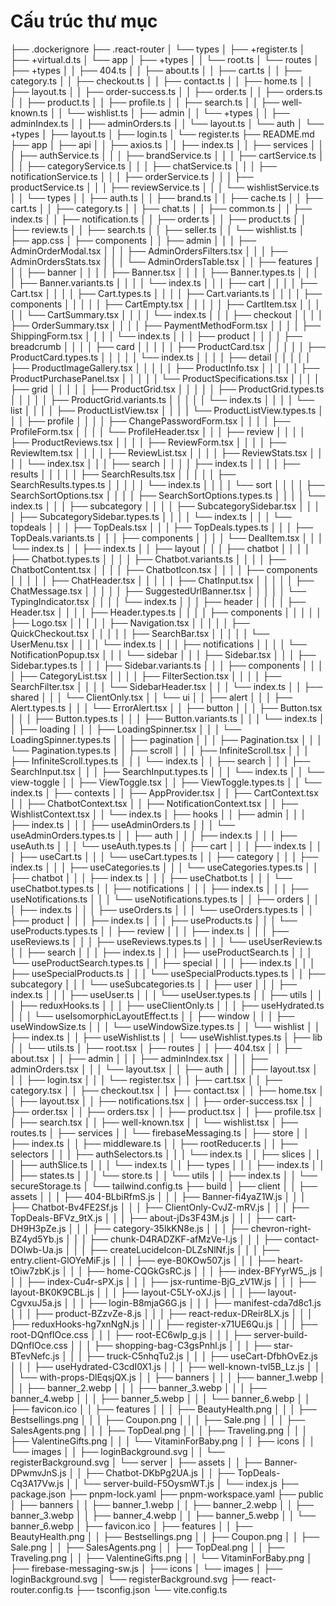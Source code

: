 # Cấu trúc thư mục

├── .dockerignore
├── .react-router
│   └── types
│       ├── +register.ts
│       ├── +virtual.d.ts
│       └── app
│           ├── +types
│           │   └── root.ts
│           └── routes
│               ├── +types
│               │   ├── 404.ts
│               │   ├── about.ts
│               │   ├── cart.ts
│               │   ├── category.ts
│               │   ├── checkout.ts
│               │   ├── contact.ts
│               │   ├── home.ts
│               │   ├── layout.ts
│               │   ├── order-success.ts
│               │   ├── order.ts
│               │   ├── orders.ts
│               │   ├── product.ts
│               │   ├── profile.ts
│               │   ├── search.ts
│               │   ├── well-known.ts
│               │   └── wishlist.ts
│               ├── admin
│               │   └── +types
│               │       ├── adminIndex.ts
│               │       ├── adminOrders.ts
│               │       └── layout.ts
│               └── auth
│                   └── +types
│                       ├── layout.ts
│                       ├── login.ts
│                       └── register.ts
├── README.md
├── app
│   ├── api
│   │   ├── axios.ts
│   │   ├── index.ts
│   │   ├── services
│   │   │   ├── authService.ts
│   │   │   ├── brandService.ts
│   │   │   ├── cartService.ts
│   │   │   ├── categoryService.ts
│   │   │   ├── chatService.ts
│   │   │   ├── notificationService.ts
│   │   │   ├── orderService.ts
│   │   │   ├── productService.ts
│   │   │   ├── reviewService.ts
│   │   │   └── wishlistService.ts
│   │   └── types
│   │       ├── auth.ts
│   │       ├── brand.ts
│   │       ├── cache.ts
│   │       ├── cart.ts
│   │       ├── category.ts
│   │       ├── chat.ts
│   │       ├── common.ts
│   │       ├── index.ts
│   │       ├── notification.ts
│   │       ├── order.ts
│   │       ├── product.ts
│   │       ├── review.ts
│   │       ├── search.ts
│   │       ├── seller.ts
│   │       └── wishlist.ts
│   ├── app.css
│   ├── components
│   │   ├── admin
│   │   │   ├── AdminOrderModal.tsx
│   │   │   ├── AdminOrdersFilters.tsx
│   │   │   ├── AdminOrdersStats.tsx
│   │   │   └── AdminOrdersTable.tsx
│   │   ├── features
│   │   │   ├── banner
│   │   │   │   ├── Banner.tsx
│   │   │   │   ├── Banner.types.ts
│   │   │   │   ├── Banner.variants.ts
│   │   │   │   └── index.ts
│   │   │   ├── cart
│   │   │   │   ├── Cart.tsx
│   │   │   │   ├── Cart.types.ts
│   │   │   │   ├── Cart.variants.ts
│   │   │   │   ├── components
│   │   │   │   │   ├── CartEmpty.tsx
│   │   │   │   │   ├── CartItem.tsx
│   │   │   │   │   └── CartSummary.tsx
│   │   │   │   └── index.ts
│   │   │   ├── checkout
│   │   │   │   ├── OrderSummary.tsx
│   │   │   │   ├── PaymentMethodForm.tsx
│   │   │   │   ├── ShippingForm.tsx
│   │   │   │   └── index.ts
│   │   │   ├── product
│   │   │   │   ├── breadcrumb
│   │   │   │   ├── card
│   │   │   │   │   ├── ProductCard.tsx
│   │   │   │   │   ├── ProductCard.types.ts
│   │   │   │   │   └── index.ts
│   │   │   │   ├── detail
│   │   │   │   │   ├── ProductImageGallery.tsx
│   │   │   │   │   ├── ProductInfo.tsx
│   │   │   │   │   ├── ProductPurchasePanel.tsx
│   │   │   │   │   └── ProductSpecifications.tsx
│   │   │   │   ├── grid
│   │   │   │   │   ├── ProductGrid.tsx
│   │   │   │   │   ├── ProductGrid.types.ts
│   │   │   │   │   ├── ProductGrid.variants.ts
│   │   │   │   │   └── index.ts
│   │   │   │   └── list
│   │   │   │       ├── ProductListView.tsx
│   │   │   │       └── ProductListView.types.ts
│   │   │   ├── profile
│   │   │   │   ├── ChangePasswordForm.tsx
│   │   │   │   ├── ProfileForm.tsx
│   │   │   │   └── ProfileHeader.tsx
│   │   │   ├── review
│   │   │   │   ├── ProductReviews.tsx
│   │   │   │   ├── ReviewForm.tsx
│   │   │   │   ├── ReviewItem.tsx
│   │   │   │   ├── ReviewList.tsx
│   │   │   │   ├── ReviewStats.tsx
│   │   │   │   └── index.tsx
│   │   │   ├── search
│   │   │   │   ├── index.ts
│   │   │   │   ├── results
│   │   │   │   │   ├── SearchResults.tsx
│   │   │   │   │   ├── SearchResults.types.ts
│   │   │   │   │   └── index.ts
│   │   │   │   └── sort
│   │   │   │       ├── SearchSortOptions.tsx
│   │   │   │       ├── SearchSortOptions.types.ts
│   │   │   │       └── index.ts
│   │   │   ├── subcategory
│   │   │   │   ├── SubcategorySidebar.tsx
│   │   │   │   ├── SubcategorySidebar.types.ts
│   │   │   │   └── index.ts
│   │   │   └── topdeals
│   │   │       ├── TopDeals.tsx
│   │   │       ├── TopDeals.types.ts
│   │   │       ├── TopDeals.variants.ts
│   │   │       ├── components
│   │   │       │   └── DealItem.tsx
│   │   │       └── index.ts
│   │   ├── index.ts
│   │   ├── layout
│   │   │   ├── chatbot
│   │   │   │   ├── Chatbot.types.ts
│   │   │   │   ├── Chatbot.variants.ts
│   │   │   │   ├── ChatbotContent.tsx
│   │   │   │   ├── ChatbotIcon.tsx
│   │   │   │   ├── components
│   │   │   │   │   ├── ChatHeader.tsx
│   │   │   │   │   ├── ChatInput.tsx
│   │   │   │   │   ├── ChatMessage.tsx
│   │   │   │   │   ├── SuggestedUrlBanner.tsx
│   │   │   │   │   └── TypingIndicator.tsx
│   │   │   │   └── index.ts
│   │   │   ├── header
│   │   │   │   ├── Header.tsx
│   │   │   │   ├── Header.types.ts
│   │   │   │   ├── components
│   │   │   │   │   ├── Logo.tsx
│   │   │   │   │   ├── Navigation.tsx
│   │   │   │   │   ├── QuickCheckout.tsx
│   │   │   │   │   ├── SearchBar.tsx
│   │   │   │   │   └── UserMenu.tsx
│   │   │   │   └── index.ts
│   │   │   ├── notifications
│   │   │   │   └── NotificationPopup.tsx
│   │   │   └── sidebar
│   │   │       ├── Sidebar.tsx
│   │   │       ├── Sidebar.types.ts
│   │   │       ├── Sidebar.variants.ts
│   │   │       ├── components
│   │   │       │   ├── CategoryList.tsx
│   │   │       │   ├── FilterSection.tsx
│   │   │       │   ├── SearchFilter.tsx
│   │   │       │   └── SidebarHeader.tsx
│   │   │       └── index.ts
│   │   ├── shared
│   │   │   └── ClientOnly.tsx
│   │   └── ui
│   │       ├── alert
│   │       │   ├── Alert.types.ts
│   │       │   └── ErrorAlert.tsx
│   │       ├── button
│   │       │   ├── Button.tsx
│   │       │   ├── Button.types.ts
│   │       │   ├── Button.variants.ts
│   │       │   └── index.ts
│   │       ├── loading
│   │       │   ├── LoadingSpinner.tsx
│   │       │   └── LoadingSpinner.types.ts
│   │       ├── pagination
│   │       │   ├── Pagination.tsx
│   │       │   └── Pagination.types.ts
│   │       ├── scroll
│   │       │   ├── InfiniteScroll.tsx
│   │       │   ├── InfiniteScroll.types.ts
│   │       │   └── index.ts
│   │       ├── search
│   │       │   ├── SearchInput.tsx
│   │       │   ├── SearchInput.types.ts
│   │       │   └── index.ts
│   │       └── view-toggle
│   │           ├── ViewToggle.tsx
│   │           ├── ViewToggle.types.ts
│   │           └── index.ts
│   ├── contexts
│   │   ├── AppProvider.tsx
│   │   ├── CartContext.tsx
│   │   ├── ChatbotContext.tsx
│   │   ├── NotificationContext.tsx
│   │   ├── WishlistContext.tsx
│   │   └── index.ts
│   ├── hooks
│   │   ├── admin
│   │   │   ├── index.ts
│   │   │   ├── useAdminOrders.ts
│   │   │   └── useAdminOrders.types.ts
│   │   ├── auth
│   │   │   ├── index.ts
│   │   │   ├── useAuth.ts
│   │   │   └── useAuth.types.ts
│   │   ├── cart
│   │   │   ├── index.ts
│   │   │   ├── useCart.ts
│   │   │   └── useCart.types.ts
│   │   ├── category
│   │   │   ├── index.ts
│   │   │   ├── useCategories.ts
│   │   │   └── useCategories.types.ts
│   │   ├── chatbot
│   │   │   ├── index.ts
│   │   │   ├── useChatbot.ts
│   │   │   └── useChatbot.types.ts
│   │   ├── notifications
│   │   │   ├── index.ts
│   │   │   ├── useNotifications.ts
│   │   │   └── useNotifications.types.ts
│   │   ├── orders
│   │   │   ├── index.ts
│   │   │   ├── useOrders.ts
│   │   │   └── useOrders.types.ts
│   │   ├── product
│   │   │   ├── index.ts
│   │   │   ├── useProducts.ts
│   │   │   └── useProducts.types.ts
│   │   ├── review
│   │   │   ├── index.ts
│   │   │   ├── useReviews.ts
│   │   │   ├── useReviews.types.ts
│   │   │   └── useUserReview.ts
│   │   ├── search
│   │   │   ├── index.ts
│   │   │   ├── useProductSearch.ts
│   │   │   └── useProductSearch.types.ts
│   │   ├── special
│   │   │   ├── index.ts
│   │   │   ├── useSpecialProducts.ts
│   │   │   └── useSpecialProducts.types.ts
│   │   ├── subcategory
│   │   │   └── useSubcategories.ts
│   │   ├── user
│   │   │   ├── index.ts
│   │   │   ├── useUser.ts
│   │   │   └── useUser.types.ts
│   │   ├── utils
│   │   │   ├── reduxHooks.ts
│   │   │   ├── useClientOnly.ts
│   │   │   ├── useHydrated.ts
│   │   │   └── useIsomorphicLayoutEffect.ts
│   │   ├── window
│   │   │   ├── useWindowSize.ts
│   │   │   └── useWindowSize.types.ts
│   │   └── wishlist
│   │       ├── index.ts
│   │       ├── useWishlist.ts
│   │       └── useWishlist.types.ts
│   ├── lib
│   │   └── utils.ts
│   ├── root.tsx
│   ├── routes
│   │   ├── 404.tsx
│   │   ├── about.tsx
│   │   ├── admin
│   │   │   ├── adminIndex.tsx
│   │   │   ├── adminOrders.tsx
│   │   │   └── layout.tsx
│   │   ├── auth
│   │   │   ├── layout.tsx
│   │   │   ├── login.tsx
│   │   │   └── register.tsx
│   │   ├── cart.tsx
│   │   ├── category.tsx
│   │   ├── checkout.tsx
│   │   ├── contact.tsx
│   │   ├── home.tsx
│   │   ├── layout.tsx
│   │   ├── notifications.tsx
│   │   ├── order-success.tsx
│   │   ├── order.tsx
│   │   ├── orders.tsx
│   │   ├── product.tsx
│   │   ├── profile.tsx
│   │   ├── search.tsx
│   │   ├── well-known.tsx
│   │   └── wishlist.tsx
│   ├── routes.ts
│   ├── services
│   │   └── firebaseMessaging.ts
│   ├── store
│   │   ├── index.ts
│   │   ├── middleware.ts
│   │   ├── rootReducer.ts
│   │   ├── selectors
│   │   │   ├── authSelectors.ts
│   │   │   └── index.ts
│   │   ├── slices
│   │   │   ├── authSlice.ts
│   │   │   └── index.ts
│   │   ├── types
│   │   │   ├── index.ts
│   │   │   ├── states.ts
│   │   │   └── store.ts
│   │   └── utils
│   │       ├── index.ts
│   │       └── secureStorage.ts
│   └── tailwind.config.ts
├── build
│   ├── client
│   │   ├── assets
│   │   │   ├── 404-BLbiRfmS.js
│   │   │   ├── Banner-fi4yaZ1W.js
│   │   │   ├── Chatbot-Bv4FE2Sf.js
│   │   │   ├── ClientOnly-CvJZ-mRV.js
│   │   │   ├── TopDeals-BFVz_9tX.js
│   │   │   ├── about-jDs3F43M.js
│   │   │   ├── cart-DH9H3pZe.js
│   │   │   ├── category-35IkKN8e.js
│   │   │   ├── chevron-right-BZ4yd5Yb.js
│   │   │   ├── chunk-D4RADZKF-afMzVe-l.js
│   │   │   ├── contact-DOlwb-Ua.js
│   │   │   ├── createLucideIcon-DLZsNlNf.js
│   │   │   ├── entry.client-GlOYeMiF.js
│   │   │   ├── eye-B0KOw507.js
│   │   │   ├── heart-tOiw7zbK.js
│   │   │   ├── home-CQGkGsRC.js
│   │   │   ├── index-BFYyrW5_.js
│   │   │   ├── index-Cu4r-sPX.js
│   │   │   ├── jsx-runtime-BjG_zV1W.js
│   │   │   ├── layout-BK0K9CBL.js
│   │   │   ├── layout-C5LY-oXJ.js
│   │   │   ├── layout-CgvxuJ5a.js
│   │   │   ├── login-B8mjaG6G.js
│   │   │   ├── manifest-cda7d8c1.js
│   │   │   ├── product-BZzvZe-8.js
│   │   │   ├── react-redux-DReir8LX.js
│   │   │   ├── reduxHooks-hg7xnNgN.js
│   │   │   ├── register-x71UE6Qu.js
│   │   │   ├── root-DQnfIOce.css
│   │   │   ├── root-EC6wIp_g.js
│   │   │   ├── server-build-DQnfIOce.css
│   │   │   ├── shopping-bag-C3gsPnhl.js
│   │   │   ├── star-BTevNefc.js
│   │   │   ├── truck-C5nhqTu2.js
│   │   │   ├── useCart-DfbhOvEz.js
│   │   │   ├── useHydrated-C3cdI0X1.js
│   │   │   ├── well-known-tvl5B_Lz.js
│   │   │   └── with-props-DlEqsjQX.js
│   │   ├── banners
│   │   │   ├── banner_1.webp
│   │   │   ├── banner_2.webp
│   │   │   ├── banner_3.webp
│   │   │   ├── banner_4.webp
│   │   │   ├── banner_5.webp
│   │   │   └── banner_6.webp
│   │   ├── favicon.ico
│   │   ├── features
│   │   │   ├── BeautyHealth.png
│   │   │   ├── Bestsellings.png
│   │   │   ├── Coupon.png
│   │   │   ├── Sale.png
│   │   │   ├── SalesAgents.png
│   │   │   ├── TopDeal.png
│   │   │   ├── Traveling.png
│   │   │   ├── ValentineGifts.png
│   │   │   └── VitaminForBaby.png
│   │   ├── icons
│   │   └── images
│   │       ├── loginBackground.svg
│   │       └── registerBackground.svg
│   └── server
│       ├── assets
│       │   ├── Banner-DPwmvJnS.js
│       │   ├── Chatbot-DKbPg2UA.js
│       │   ├── TopDeals-Cq3A17Vw.js
│       │   └── server-build-F5OysmWT.js
│       └── index.js
├── package.json
├── pnpm-lock.yaml
├── pnpm-workspace.yaml
├── public
│   ├── banners
│   │   ├── banner_1.webp
│   │   ├── banner_2.webp
│   │   ├── banner_3.webp
│   │   ├── banner_4.webp
│   │   ├── banner_5.webp
│   │   └── banner_6.webp
│   ├── favicon.ico
│   ├── features
│   │   ├── BeautyHealth.png
│   │   ├── Bestsellings.png
│   │   ├── Coupon.png
│   │   ├── Sale.png
│   │   ├── SalesAgents.png
│   │   ├── TopDeal.png
│   │   ├── Traveling.png
│   │   ├── ValentineGifts.png
│   │   └── VitaminForBaby.png
│   ├── firebase-messaging-sw.js
│   ├── icons
│   └── images
│       ├── loginBackground.svg
│       └── registerBackground.svg
├── react-router.config.ts
├── tsconfig.json
└── vite.config.ts